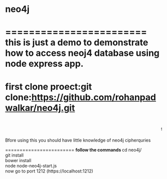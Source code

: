 # neo4j
========================
this is just a demo to demonstrate how to access neoj4 database using node express app.
========================
first clone proect:git clone:https://github.com/rohanpadwalkar/neo4j.git
========================
<marquee><h3>this project use the node-neo4j package and use cypher quries to access the database</marquee></h3>
Bfore using this you should have little knowledge of neo4j cipherquries

========================
<strong>follow the commands </strong>
cd neo4j/<br>
git install<br>
bower install<br>
node node-neo4j-start.js<br>
now go to port 1212 (https://localhost:1212)<br>


